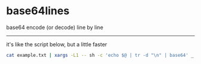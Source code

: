 # base64lines

base64 encode (or decode) line by line

---

it's like the script below, but a little faster 

```sh
cat example.txt | xargs -L1 -- sh -c 'echo $@ | tr -d "\n" | base64' _
```
